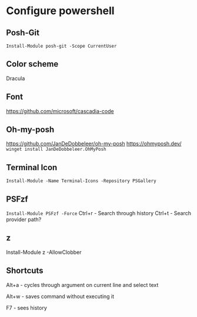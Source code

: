 # Configure powershell

## Posh-Git

`Install-Module posh-git -Scope CurrentUser`

## Color scheme

Dracula

## Font

https://github.com/microsoft/cascadia-code

## Oh-my-posh

https://github.com/JanDeDobbeleer/oh-my-posh
https://ohmyposh.dev/
`winget install JanDeDobbeleer.OhMyPosh`

## Terminal Icon

`Install-Module -Name Terminal-Icons -Repository PSGallery`

## PSFzf

`Install-Module PSFzf -Force`
Ctrl+r - Search through history
Ctrl+t - Search provider path?

## z

Install-Module z -AllowClobber

## Shortcuts

Alt+a - cycles through argument on current line and select text

Alt+w - saves command without executing it

F7 - sees history

